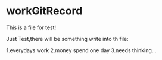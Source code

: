# workGitRecord
This is a file for test!

Just Test,there will be something write into th file:

1.everydays work
2.money spend one day
3.needs thinking...
